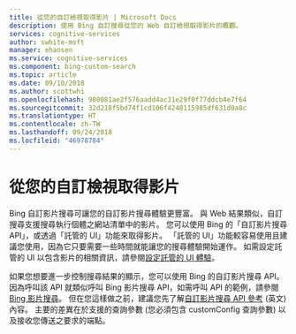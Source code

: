 ```yaml
---
title: 從您的自訂檢視取得影片 | Microsoft Docs
description: 使用 Bing 自訂搜尋從您的 Web 自訂檢視取得影片的概觀。
services: cognitive-services
author: swhite-msft
manager: ehansen
ms.service: cognitive-services
ms.component: bing-custom-search
ms.topic: article
ms.date: 09/10/2018
ms.author: scottwhi
ms.openlocfilehash: 980081ae2f576aadd4ac31e29f0f77ddcb4e7f64
ms.sourcegitcommit: 32d218f5bd74f1cd106f4248115985df631d0a8c
ms.translationtype: HT
ms.contentlocale: zh-TW
ms.lasthandoff: 09/24/2018
ms.locfileid: "46978784"
---
```

# <a name="get-videos-from-your-custom-view"></a>從您的自訂檢視取得影片

Bing 自訂影片搜尋可讓您的自訂影片搜尋體驗更豐富。 與 Web 結果類似，自訂搜尋支援搜尋執行個體之網站清單中的影片。 您可以使用 Bing 的「自訂影片搜尋 API」，或透過「託管的 UI」功能來取得影片。 「託管的 UI」功能較容易使用且建議您使用，因為它只要需要一些時間就能讓您的搜尋體驗開始運作。 如需設定託管的 UI 以包含影片的相關資訊，請參閱[設定託管的 UI 體驗](hosted-ui.md)。

如果您想要進一步控制搜尋結果的顯示，您可以使用 Bing 的自訂影片搜尋 API。 因為呼叫該 API 就類似呼叫 Bing 影片搜尋 API，如需呼叫 API 的範例，請參閱 [Bing 影片搜尋](../Bing-Video-Search/search-the-web.md)。 但在您這樣做之前，建議您先了解[自訂影片搜尋 API 參考](https://docs.microsoft.com/rest/api/cognitiveservices/bing-custom-videos-api-v7-reference) \(英文\) 內容。 主要的差異在於支援的查詢參數 (您必須包含 customConfig 查詢參數) 以及接收您傳送之要求的端點。

<!--
## Next steps

[Call your custom view](search-your-custom-view.md)
-->